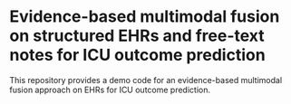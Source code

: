 # Evidence-based multimodal fusion on structured EHRs and free-text notes for ICU outcome prediction
This repository provides a demo code for an evidence-based multimodal fusion approach on EHRs for ICU outcome prediction. 